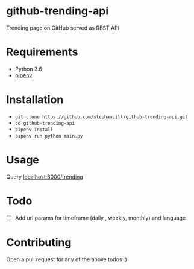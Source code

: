 # github-trending-api
Trending page on GitHub served as REST API

# Requirements
* Python 3.6
* [pipenv](https://github.com/pypa/pipenv)

# Installation
* `git clone https://github.com/stephancill/github-trending-api.git`
* `cd github-trending-api`
* `pipenv install`
* `pipenv run python main.py`

# Usage
Query [localhost:8000/trending](http://localhost:8000/trending)

# Todo
* [ ] Add url params for timeframe (daily , weekly, monthly) and language

# Contributing
Open a pull request for any of the above todos :)
